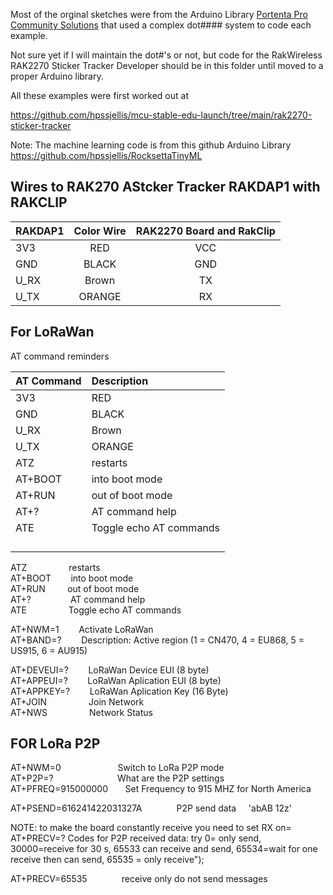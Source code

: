 Most of the orginal sketches were from the Arduino Library [Portenta Pro Community Solutions](https://github.com/hpssjellis/portenta-pro-community-solutions/tree/main/examples) that used a complex dot#### system to code each example.

Not sure yet if I will maintain the dot#'s or not, but code for the RakWireless RAK2270 Sticker Tracker Developer  should be in this folder until moved to a proper Arduino library.



All these examples were first worked out at 

https://github.com/hpssjellis/mcu-stable-edu-launch/tree/main/rak2270-sticker-tracker


Note: The machine learning code is from this github Arduino Library    https://github.com/hpssjellis/RocksettaTinyML







## Wires to RAK270 AStcker Tracker RAKDAP1 with RAKCLIP

| RAKDAP1   |      Color Wire      |  RAK2270 Board and RakClip |
|:----------|:-------------:|:------:|
| 3V3 |  RED |VCC |
| GND |    BLACK   |   GND |
| U_RX | Brown |    TX |
| U_TX | ORANGE |    RX |







## For LoRaWan


AT command reminders




| AT Command  |    Description      |
|:----------|:-------------|
| 3V3 |  RED |
| GND |    BLACK   
| U_RX | Brown 
| U_TX | ORANGE |
| ATZ | restarts  |
| AT+BOOT | into boot mode |
| AT+RUN | out of boot mode |
| AT+? | AT command help |
| ATE | Toggle echo AT commands |
|  |  |
|  |  |
|  |  |
|  |  |






ATZ     &nbsp;&nbsp;&nbsp;&nbsp;&nbsp;&nbsp;&nbsp;&nbsp;&nbsp;&nbsp;&nbsp;&nbsp;&nbsp;&nbsp;&nbsp;  restarts   
AT+BOOT &nbsp;&nbsp;&nbsp;&nbsp;&nbsp;&nbsp;  into boot mode   
AT+RUN  &nbsp;&nbsp;&nbsp;&nbsp;&nbsp;&nbsp;&nbsp;  out of boot mode   
AT+?    &nbsp;&nbsp;&nbsp;&nbsp;&nbsp;&nbsp;&nbsp;&nbsp;&nbsp;&nbsp;&nbsp;&nbsp;&nbsp;&nbsp;  AT command help   
ATE     &nbsp;&nbsp;&nbsp;&nbsp;&nbsp;&nbsp;&nbsp;&nbsp;&nbsp;&nbsp;&nbsp;&nbsp;&nbsp;&nbsp;&nbsp; Toggle echo AT commands   



AT+NWM=1    &nbsp;&nbsp;&nbsp;&nbsp;&nbsp;&nbsp;    Activate LoRaWan   
AT+BAND=?    &nbsp;&nbsp;&nbsp;&nbsp;&nbsp;&nbsp;   Description: Active region (1 = CN470, 4 = EU868, 5 = US915, 6 = AU915)   

AT+DEVEUI=?   &nbsp;&nbsp;&nbsp;&nbsp;&nbsp;&nbsp;  LoRaWan Device EUI (8 byte)   
AT+APPEUI=?   &nbsp;&nbsp;&nbsp;&nbsp;&nbsp;&nbsp;  LoRaWan Aplication EUI   (8 byte)   
AT+APPKEY=?   &nbsp;&nbsp;&nbsp;&nbsp;&nbsp;&nbsp;  LoRaWan Aplication Key   (16 Byte)   
AT+JOIN      &nbsp;&nbsp;&nbsp;&nbsp;&nbsp;&nbsp;&nbsp;&nbsp;&nbsp;&nbsp;&nbsp;&nbsp;&nbsp;&nbsp;&nbsp;   Join Network   
AT+NWS      &nbsp;&nbsp;&nbsp;&nbsp;&nbsp;&nbsp; &nbsp;&nbsp;&nbsp;&nbsp;&nbsp;&nbsp;&nbsp;&nbsp; Network Status   







## FOR LoRa P2P

AT+NWM=0  &nbsp;&nbsp;&nbsp;&nbsp;&nbsp;&nbsp;&nbsp;&nbsp;&nbsp;&nbsp;&nbsp;&nbsp;&nbsp;&nbsp;&nbsp;&nbsp;&nbsp;&nbsp;&nbsp;&nbsp;&nbsp;  Switch to LoRa P2P mode   
AT+P2P=?  &nbsp;&nbsp;&nbsp;&nbsp;&nbsp;&nbsp;&nbsp;&nbsp;&nbsp;&nbsp;&nbsp;&nbsp;&nbsp;&nbsp;&nbsp;&nbsp;&nbsp;&nbsp;&nbsp;&nbsp;&nbsp;&nbsp;&nbsp;&nbsp;   What are the P2P settings   
AT+PFREQ=915000000   &nbsp;&nbsp;&nbsp;&nbsp;&nbsp;  Set Frequency to 915 MHZ for North America      


AT+PSEND=616241422031327A   &nbsp;&nbsp;&nbsp;&nbsp;&nbsp;&nbsp;&nbsp;&nbsp;&nbsp;&nbsp;&nbsp;&nbsp;   P2P send data  &nbsp;&nbsp;&nbsp;  'abAB 12z'   



NOTE: to make the board constantly receive you need to set RX on=
AT+PRECV=?   Codes for P2P received data:  try 0= only send, 30000=receive for 30 s, 65533 can receive and send, 65534=wait for one receive then can send, 65535 = only receive");    

AT+PRECV=65535 &nbsp;&nbsp;&nbsp;&nbsp;&nbsp;&nbsp;&nbsp;&nbsp;&nbsp;&nbsp;&nbsp;&nbsp;  receive only do not send messages


